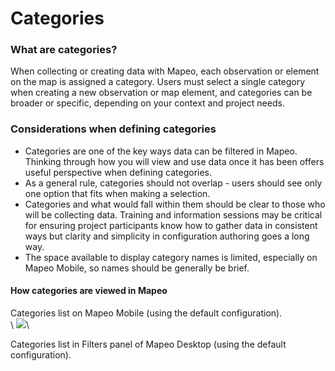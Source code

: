 # Categories

### What are categories?

When collecting or creating data with Mapeo, each observation or element on the map is assigned a category. Users must select a single category when creating a new observation or map element, and categories can be broader or specific, depending on your context and project needs.

### Considerations when defining categories

* Categories are one of the key ways data can be filtered in Mapeo. Thinking through how you will view and use data once it has been offers useful perspective when defining categories.
* As a general rule, categories should not overlap - users should see only one option that fits when making a selection.
* Categories and what would fall within them should be clear to those who will be collecting data. Training and information sessions may be critical for ensuring project participants know how to gather data in consistent ways but clarity and simplicity in configuration authoring goes a long way.
* The space available to display category names is limited, especially on Mapeo Mobile, so names should be generally be brief.



#### How categories are viewed in Mapeo

Categories list on Mapeo Mobile (using the default configuration).\
\ &#x20;![](../../../../../.gitbook/assets/Categories\_screen.jpg)\


Categories list in Filters panel of Mapeo Desktop (using the default configuration).
